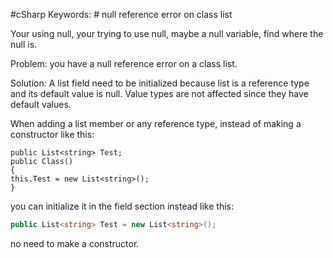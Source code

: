 #cSharp 
Keywords:
	# null reference error on class list
	
Your using null, your trying to use null, maybe a null variable, find where the null is.

Problem: you have a null reference error on a class list. 

Solution: A list field need to be initialized because list is a reference type and its default value is null. Value types are not affected since they have default values.  

When adding a list member or any reference type, instead of making a constructor like this:  
```cSharp
public List<string> Test;  
public Class()  
{
this.Test = new List<string>();  
}
```
you can initialize it in the field section instead like this: 
```c#
public List<string> Test = new List<string>();  
```
no need to make a constructor.